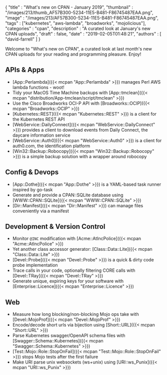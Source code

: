 {
   "title" : "What's new on CPAN - January 2019",
   "thumbnail" : "/images/213/thumb_AF57B300-5234-11E5-B481-F86745487EAA.png",
   "image" : "/images/213/AF57B300-5234-11E5-B481-F86745487EAA.png",
   "tags" : ["kubernetes", "aws-lambda", "broadworks", "mojolicious"],
   "categories" : "cpan",
   "description" : "A curated look at January's new CPAN uploads",
   "draft" : false,
   "date" : "2019-02-05T01:48:21",
   "authors" : [
      "david-farrell"
   ]
}


Welcome to "What's new on CPAN", a curated look at last month's new CPAN uploads for your reading and programming pleasure. Enjoy!

APIs & Apps
-----------
* [App::Perlambda]({{< mcpan "App::Perlambda" >}}) manages Perl AWS lambda functions - woot!
* Tidy your MacOS Time Machine backups with [App::tmclean]({{< mcpan "distribution/App-tmclean/script/tmclean" >}})
* Use the Cisco Broadworks OCI-P API with [Broadworks::OCIP]({{< mcpan "Broadworks::OCIP" >}})
* [Kubernetes::REST]({{< mcpan "Kubernetes::REST" >}}) is a client for the Kubernetes REST API
* [WebService::DailyConnect]({{< mcpan "WebService::DailyConnect" >}}) provides a client to download events from Daily Connect, the daycare information service
* [WebService::Auth0]({{< mcpan "WebService::Auth0" >}}) is a client for auth0.com, the identification platform
* [Win32::Backup::Robocopy]({{< mcpan "Win32::Backup::Robocopy" >}}) is a simple backup solution with a wrapper around robocopy


Config & Devops
---------------
* [App::Dothe]({{< mcpan "App::Dothe" >}}) is a YAML-based task runner inspired by go-task
* Generate and provide a CPAN::SQLite database using [WWW::CPAN::SQLite]({{< mcpan "WWW::CPAN::SQLite" >}})
* [Dir::Manifest]({{< mcpan "Dir::Manifest" >}}) can manage files conveniently via a manifest


Development & Version Control
-----------------------------
* Monitor `@INC` modification with [Acme::AtIncPolice]({{< mcpan "Acme::AtIncPolice" >}})
* Yet another class accessor generator: [Class::Data::Lite]({{< mcpan "Class::Data::Lite" >}})
* [Devel::Probe]({{< mcpan "Devel::Probe" >}}) is a quick & dirty code probe implementation
* Trace calls in your code, optionally filtering CORE calls with [Devel::TRay]({{< mcpan "Devel::TRay" >}})
* Generate unique, expiring keys for your software with [Enterprise::Licence]({{< mcpan "Enterprise::Licence" >}})


Web
---
* Measure how long blocking/non-blocking Mojo ops take with [Devel::MojoProf]({{< mcpan "Devel::MojoProf" >}})
* Encode/decode short urls via bijection using [Short::URL]({{< mcpan "Short::URL" >}})
* Parse Kubernetes swagger/OpenAPI schema files with [Swagger::Schema::Kubernetes]({{< mcpan "Swagger::Schema::Kubernetes" >}})
* [Test::Mojo::Role::StopOnFail]({{< mcpan "Test::Mojo::Role::StopOnFail" >}}) stops Mojo tests after the first failure
* Make URI parse unix websockets (ws+unix) using [URI::ws_Punix]({{< mcpan "URI::ws_Punix" >}})


